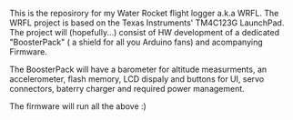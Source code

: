 This is the reposirory for my Water Rocket flight logger a.k.a WRFL.
The WRFL project is based on the Texas Instruments' TM4C123G LaunchPad.
The project will (hopefully...) consist of HW development of a dedicated "BoosterPack" ( a shield for all you Arduino fans) and acompanying Firmware.

The BoosterPack will have a barometer for altitude measurments, an accelerometer, flash memory, LCD dispaly and buttons for UI, servo connectors, baterry charger and required power management.

The firmware will run all the above :)
